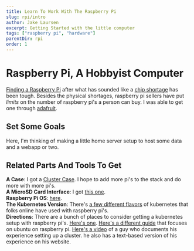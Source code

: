 ```yaml
---
title: Learn To Work With The Raspberry Pi
slug: rpi/intro
author: Jake Laursen
excerpt: Getting Started with the little computer
tags: ["raspberry pi", "hardware"]
parentDir: rpi
order: 1
---
```



# Raspberry Pi, A Hobbyist Computer
<a href="https://rpilocator.com/">Finding a Raspberry Pi</a> after what has sounded like a <a target="_blank" href="https://www.pcworld.com/article/1939160/at-last-the-raspberry-pi-shortage-is-finally-coming-to-an-end.html">chip shortage</a> has been tough. Besides the physical shortages, raspberry pi sellers have put _limits_ on the number of raspberry pi's a person can buy. I was able to get one through <a target="_blank" href="https://www.adafruit.com/">adafruit</a>.  

## Set Some Goals
Here, I'm thinking of making a little home server setup to host some data and a webapp or two.   

## Related Parts And Tools To Get
**A Case**: I got a <a target="_blank" href="https://www.amazon.com/gp/product/B07MW24S61/ref=ox_sc_act_title_1?smid=AOP0CH6UTUPHT&psc=1">Cluster Case</a>. I hope to add more pi's to the stack and do more with more pi's.  
**A MicroSD Card Interface**: I got <a target="_blank" href="https://www.amazon.com/gp/product/B081VHSB2V/ref=ox_sc_act_title_2?smid=A1XZCP6KF7BWEX&psc=1">this one</a>.  
**Raspberry Pi OS**: <a target="_blank" href="https://www.raspberrypi.com/software/">here</a>.  
**The Kubernetes Version**: There's <a target="_link" href="https://microk8s.io/compare">a few different flavors</a> of kubernetes that folks online have used with raspberry pi's.  
**Directions**: There are a bunch of places to consider getting a kubernetes setup with raspberry pi's. <a target="_blank" href="https://rpi4cluster.com/">Here's one</a>. <a target="_blank" href="https://ubuntu.com/tutorials/how-to-install-ubuntu-on-your-raspberry-pi#1-overview">Here's a different guide</a> that focuses on ubuntu on raspberry pi. <a target="_blank" href="https://www.youtube.com/watch?v=X9fSMGkjtug">Here's a video</a> of a guy who documents his experience setting up a cluster. he also has a text-based version of his experience on his website.    
